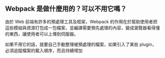 ## Webpack 是做什麼用的？可以不用它嗎？

由於 Web 前端有許多的預處理工具及框架，Webpack 的作用在於幫助使用者把這些模組與資源打包成一包檔案，並編譯需要預先處理的內容，變成瀏覽器看得懂的東西，讓使用者可以上傳到伺服器。

如果不用它的話，就要自己手動整理被預處理的檔案，如果引入了某些 plugin，必須追蹤檔案的載入順序，而且持續增加 <script> tag，也可能會增加對 server 端的 request，進而導致耗損效能。

（當然可以不用，但老闆叫你用的話，還是必須用）

## gulp 跟 webpack 有什麼不一樣？

gulp 是 task runner，webpack 是 module bundler。

gulp 的 task 是可以被使用者自己定義的，gulp 本身是一個任務管理器；webpack 會經由 loader 的轉換，將處理過後的檔案 bundle 回 webpack，彼此都有一些功能是各自獨有的。

module 的建構也可以封裝成 gulp 的 task，用  gulp 實現相近 webpack 的功能，但是  webpack 的功能更為完善。


## CSS Selector 權重的計算方式為何？

權重值如以下：

**!important：(1, 0, 0, 0, 0)**

```
.box{
    background-color: red;!important
}
```

**inline style attribute：(0, 1, 0, 0, 0)**

```
<body>
	<div style="color:red"></div>
<body>
```

**id：(0, 0, 1, 0, 0)**

**class：(0, 0, 0, 1, 0)**

**pseudo class：class：(0, 0, 0, 1, 0)**

```
:nth-child() 、 :link 、 :hover 、 :focus 等
```

**attribute：(0, 0, 0, 1, 0)**

```
[type:checkbox]、[attr]
```

**element：div, p, ul, ol, li：(0, 0, 0, 0, 1)**

**全站預設值：(0, 0, 0, 0, 0)**

```
*{
    padding: 0
 }
```

